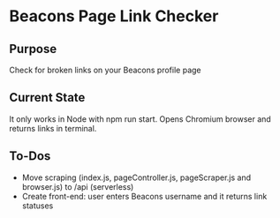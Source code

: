 # Beacons Page Link Checker

## Purpose

Check for broken links on your Beacons profile page

## Current State

It only works in Node with npm run start. Opens Chromium browser and returns links in terminal.

## To-Dos

- Move scraping (index.js, pageController.js, pageScraper.js and browser.js) to /api (serverless)
- Create front-end: user enters Beacons username and it returns link statuses
